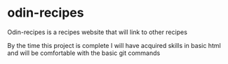 # odin-recipes

Odin-recipes is a recipes website that will link to other recipes

By the time this project is complete I will have acquired skills in basic html and will be comfortable with the basic git commands